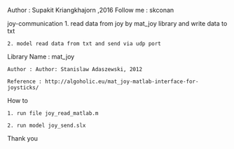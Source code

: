 Author : Supakit Kriangkhajorn ,2016
Follow me : skconan


joy-communication 
    1. read data from joy by mat_joy library and write data to txt 

    2. model read data from txt and send via udp port


Library 
    Name : mat_joy

    Author : Author: Stanislaw Adaszewski, 2012

    Reference : http://algoholic.eu/mat_joy-matlab-interface-for-joysticks/


How to

    1. run file joy_read_matlab.m

    2. run model joy_send.slx

Thank you